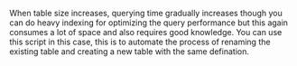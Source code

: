 When table size increases, querying time gradually increases though you can do heavy indexing for optimizing the query performance but this again consumes a lot of space and also requires good knowledge.
You can use this script in this case, this is to automate the process of renaming the existing table and creating a new table with the same defination.
